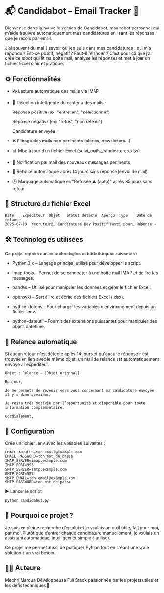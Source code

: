 # 📬 Candidabot – Email Tracker 🤖
Bienvenue dans la nouvelle version de Candidabot, mon robot personnel qui m’aide à suivre automatiquement mes candidatures en lisant les réponses que je reçois par email.

J’ai souvent du mal à savoir où j’en suis dans mes candidatures : qui m’a répondu ? Est-ce positif, négatif ? Faut-il relancer ?
C’est pour ça que j’ai créé ce robot qui lit ma boîte mail, analyse les réponses et met à jour un fichier Excel clair et pratique.

## ⚙️ Fonctionnalités
- 📥 Lecture automatique des mails via IMAP

- 🧠 Détection intelligente du contenu des mails :

  Réponse positive (ex: "entretien", "sélectionné")

  Réponse négative (ex: "refus", "non retenu")

  Candidature envoyée

- ❌ Filtrage des mails non pertinents (alertes, newsletters…)

- 📊 Mise à jour d’un fichier Excel (suivi_mails_candidatures.xlsx)

- 🔔 Notification par mail des nouveaux messages pertinents

- 🔁 Relance automatique après 14 jours sans réponse (envoi de mail)

- 🕒 Marquage automatique en "Refusée ⚠️ (auto)" après 35 jours sans retour


## 📁 Structure du fichier Excel
```tab
Date	Expéditeur	Objet	Statut détecté	Aperçu	Type	Date de relance
2025-07-10	recruteur@…	Candidature Dev	Positif	Merci pour…	Réponse	-
```
## 🛠️ Technologies utilisées
Ce projet repose sur les technologies et bibliothèques suivantes :

- Python 3.x – Langage principal utilisé pour développer le script.

- imap-tools – Permet de se connecter à une boîte mail IMAP et de lire les messages.

- pandas – Utilisé pour manipuler les données et gérer le fichier Excel.

- openpyxl – Sert à lire et écrire des fichiers Excel (.xlsx).

- python-dotenv – Pour charger les variables d’environnement depuis un fichier .env.

- python-dateutil – Fournit des extensions puissantes pour manipuler des objets datetime.

## 📧 Relance automatique
Si aucun retour n’est détecté après 14 jours et qu'aucune réponse n’est trouvée en lien avec le même objet, un mail de relance est automatiquement envoyé à l’expéditeur.
```text
Objet : Relance – [Objet original]

Bonjour,

Je me permets de revenir vers vous concernant ma candidature envoyée il y a deux semaines.

Je reste très motivée par l’opportunité et disponible pour toute information complémentaire.

Cordialement,

```
## 🔐 Configuration
Crée un fichier .env avec les variables suivantes :

```env
EMAIL_ADDRESS=ton_email@example.com
EMAIL_PASSWORD=ton_mot_de_passe
IMAP_SERVER=imap.exemple.com
IMAP_PORT=993
SMTP_SERVER=smtp.exemple.com
SMTP_PORT=587
SMTP_EMAIL=ton_email@example.com
SMTP_PASSWORD=ton_mot_de_passe
```
▶️ Lancer le script
```bash
python candidabut.py
```
## 📌 Pourquoi ce projet ?
Je suis en pleine recherche d’emploi et je voulais un outil utile, fait pour moi, par moi.
Plutôt que d’entrer chaque candidature manuellement, je voulais un assistant automatique, intelligent et simple à utiliser.

Ce projet me permet aussi de pratiquer Python tout en créant une vraie solution à un vrai besoin.

## 🧑‍💻 Auteure
Mechri Maroua
Développeuse Full Stack passionnée par les projets utiles et les défis techniques 🚀

```
